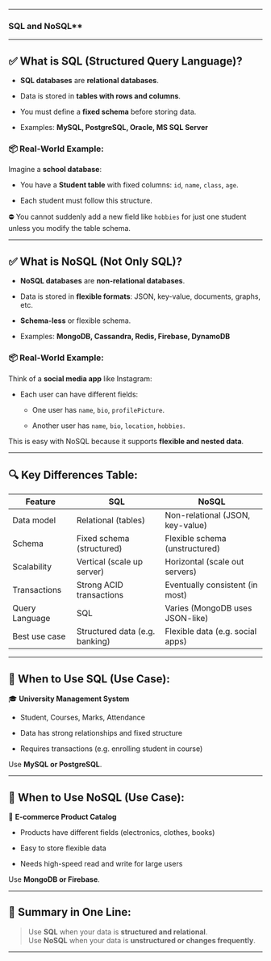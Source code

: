 
---

### SQL and NoSQL** 

---

## ✅ What is SQL (Structured Query Language)?

- **SQL databases** are **relational databases**.
    
- Data is stored in **tables with rows and columns**.
    
- You must define a **fixed schema** before storing data.
    
- Examples: **MySQL, PostgreSQL, Oracle, MS SQL Server**
    

### 📦 Real-World Example:

Imagine a **school database**:

- You have a **Student table** with fixed columns: `id`, `name`, `class`, `age`.
    
- Each student must follow this structure.
    

⛔ You cannot suddenly add a new field like `hobbies` for just one student unless you modify the table schema.

---

## ✅ What is NoSQL (Not Only SQL)?

- **NoSQL databases** are **non-relational databases**.
    
- Data is stored in **flexible formats**: JSON, key-value, documents, graphs, etc.
    
- **Schema-less** or flexible schema.
    
- Examples: **MongoDB, Cassandra, Redis, Firebase, DynamoDB**
    

### 📦 Real-World Example:

Think of a **social media app** like Instagram:

- Each user can have different fields:
    
    - One user has `name`, `bio`, `profilePicture`.
        
    - Another user has `name`, `bio`, `location`, `hobbies`.
        

This is easy with NoSQL because it supports **flexible and nested data**.

---

## 🔍 Key Differences Table:

|Feature|SQL|NoSQL|
|---|---|---|
|Data model|Relational (tables)|Non-relational (JSON, key-value)|
|Schema|Fixed schema (structured)|Flexible schema (unstructured)|
|Scalability|Vertical (scale up server)|Horizontal (scale out servers)|
|Transactions|Strong ACID transactions|Eventually consistent (in most)|
|Query Language|SQL|Varies (MongoDB uses JSON-like)|
|Best use case|Structured data (e.g. banking)|Flexible data (e.g. social apps)|

---

## 🧠 When to Use SQL (Use Case):

🎓 **University Management System**

- Student, Courses, Marks, Attendance
    
- Data has strong relationships and fixed structure
    
- Requires transactions (e.g. enrolling student in course)
    

Use **MySQL or PostgreSQL**.

---

## 🧠 When to Use NoSQL (Use Case):

📱 **E-commerce Product Catalog**

- Products have different fields (electronics, clothes, books)
    
- Easy to store flexible data
    
- Needs high-speed read and write for large users
    

Use **MongoDB or Firebase**.

---

## 🎯 Summary in One Line:

> Use **SQL** when your data is **structured and relational**.  
> Use **NoSQL** when your data is **unstructured or changes frequently**.

---
